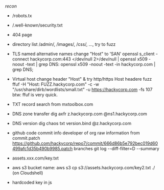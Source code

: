 *recon*

- /robots.tx

- /.well-known/security.txt

- 404 page

- directory list
    /admin/, /images/, /css/, ..., try to fuzz

- TLS named alternative names
    change "Host" to  'SAN'
    openssl s_client -connect hackycorp.com:443 </dev/null 2>/dev/null | openssl x509 -noout -text | grep DNS:
    openssl x509 -noout -text -in hackycorp.com | grep DNS;

- Virtual host
    change header "Host" & try http/https
    Host headere fuzz
    ffuf -H "Host: FUZZ.hackycorp.com"  -c -w "/usr/share/dirb/wordlists/small.txt" -u https://hackycorp.com -fs 107
    btw: ffuf is very quick.

- TXT record
    search from mxtoolbox.com

- DNS zone transfer 
    dig axfr z.hackycorp.com @ns1.hackycorp.com

- DNS version
    dig chaos txt version.bind @z.hackycorp.com

- github
    code 
    commit info
    developer of org 
    raw information from commit.patch
    https://github.com/hackycorp/repo7/commit/666d86b5e792bec019d60499afc1d35b490b9985.patch
    branches
    git log --diff-filter=D --summary

- assets.xxx.com/key.txt

- aws s3
    bucket name:
    aws s3 cp s3://assets.hackycorp.com/key2.txt ./  (on Cloudshell)

- hardcoded key in js
